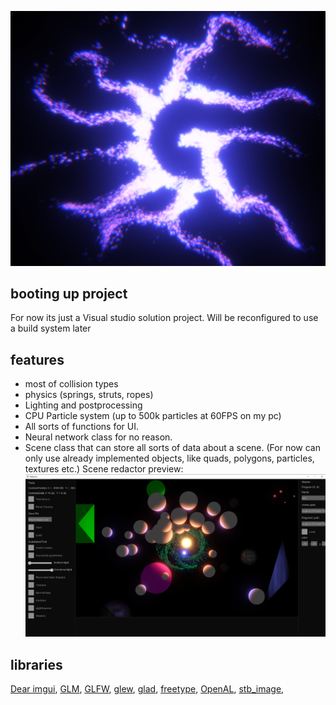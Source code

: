 ![github3](https://github.com/gfifgfifofich/Engine/blob/main/VS%20project/opengltry2/Textures/Cool%20picture.png)

## booting up project
For now its just a Visual studio solution project. Will be reconfigured to use a build system later

## features
- most of collision types
- physics (springs, struts, ropes)
- Lighting and postprocessing
- CPU Particle system (up to 500k particles at 60FPS on my pc)
- All sorts of functions for UI.
- Neural network class for no reason.
- Scene class that can store all sorts of data about a scene. (For now can only use already implemented objects, like quads, polygons, particles, textures etc.)
Scene redactor preview:
![github3](https://github.com/gfifgfifofich/Engine/blob/main/VS%20project/opengltry2/Textures/Redactor%20preview%20.png)


## libraries
[Dear imgui](https://github.com/ocornut/imgui), 
[GLM](https://github.com/g-truc/glm), 
[GLFW](https://github.com/glfw/glfw), 
[glew](https://glew.sourceforge.net/), 
[glad](https://github.com/Dav1dde/glad), 
[freetype](https://freetype.org/download.html), 
[OpenAL](https://github.com/kcat/openal-soft), 
[stb_image](https://github.com/nothings/stb/blob/master/stb_image.h), 

	


